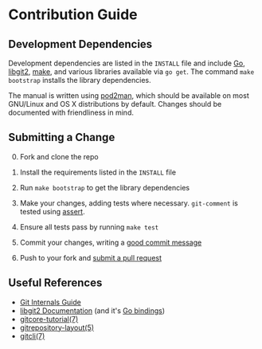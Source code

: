 # Contribution Guide

## Development Dependencies

Development dependencies are listed in the `INSTALL` file and include [Go](http://golang.org), [libgit2](https://libgit2.github.com), [make](https://www.gnu.com/software/make), and various libraries available via `go get`. The command `make bootstrap` installs the library dependencies.

The manual is written using [pod2man](http://perldoc.perl.org/pod2man.html), which should be available on most GNU/Linux and OS X distributions by default. Changes should be documented with friendliness in mind.

## Submitting a Change

0. Fork and clone the repo

1. Install the requirements listed in the `INSTALL` file

2. Run `make bootstrap` to get the library dependencies

3. Make your changes, adding tests where necessary. `git-comment` is tested using [assert](https://github.com/stvp/assert).

4. Ensure all tests pass by running `make test`

5. Commit your changes, writing a [good commit message](http://tbaggery.com/2008/04/19/a-note-about-git-commit-messages.html)

6. Push to your fork and [submit a pull request](https://github.com/kattrali/git-comment/compare/)

## Useful References

* [Git Internals Guide](http://www.git-scm.com/book/en/v2/Git-Internals-Plumbing-and-Porcelain)
* [libgit2 Documentation](https://libgit2.github.com) (and it's [Go bindings](http://godoc.org/github.com/libgit2/git2go))
* [gitcore-tutorial(7)](https://www.kernel.org/pub/software/scm/git/docs/gitcore-tutorial.html)
* [gitrepository-layout(5)](https://www.kernel.org/pub/software/scm/git/docs/gitrepository-layout.html)
* [gitcli(7)](https://www.kernel.org/pub/software/scm/git/docs/gitcli.html)
